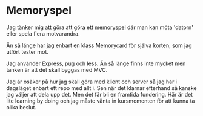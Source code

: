# Memoryspel
Jag tänker mig att göra att göra ett [memoryspel](http://82.102.5.98:8001/) där man kan möta 'datorn' eller spela flera motvarandra.

Än så länge har jag enbart en klass Memorycard för själva korten, som jag utfört tester mot.

Jag använder Express, pug och less. Än så länge finns inte mycket men tanken är att det skall byggas med MVC.

Jag är osäker på hur jag skall göra med klient och server så jag har i dagsläget enbart ett repo med allt i. Sen när det klarnar efterhand så kanske jag väljer att dela upp det. Men det får bli en framtida fundering. Här är det lite learning by doing och jag måste vänta in kursmomenten för att kunna ta olika beslut.
